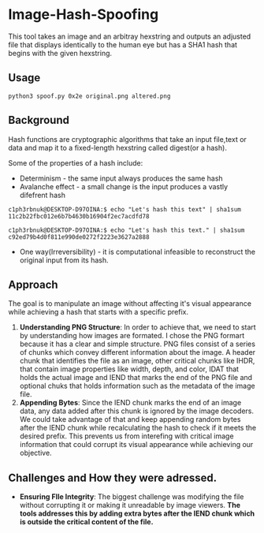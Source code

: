 # Image-Hash-Spoofing
This tool takes an image and an arbitray hexstring and outputs an adjusted file that displays identically to the human eye but has a SHA1 hash that begins with the given hexstring.

## Usage
`python3 spoof.py 0x2e original.png altered.png`

## Background
Hash functions are cryptographic algorithms that take an input file,text or data and map it to a fixed-length hexstring called digest(or a hash).

Some of the properties of a hash include:
* Determinism - the same input always produces the same hash
* Avalanche effect - a small change is the input produces a vastly difefrent hash

`c1ph3rbnuk@DESKTOP-D97OINA:$ echo "Let's hash this text" | sha1sum 
11c2b22fbc012e6b7b4630b16904f2ec7acdfd78`

`c1ph3rbnuk@DESKTOP-D97OINA:$ echo "Let's hash this text." | sha1sum 
c92ed79b4d0f811e990de0272f2223e3627a2888`

* One way(Irreversibility) - it is computational infeasible to reconstruct the original input from its hash.


## Approach
The goal is to manipulate an image without affecting it's visual appearance while achieving a hash that starts with a specific prefix.

1. **Understanding PNG Structure**: In order to achieve that, we need to start by understanding how images are formated. I chose the PNG formart because it has a clear and simple structure. PNG files consist of a series of chunks which convey different information about the image. A header chunk that identifies the file as an image, other critical chunks like IHDR, that contain image properties like width, depth, and color, IDAT that holds the actual image and IEND that marks the end of the PNG file and optional chuks that holds information such as the metadata of the image file.
2. **Appending Bytes**: Since the IEND chunk marks the end of an image data, any data added after this chunk is ignored by the image decoders. We could take advantage of that and keep appending random bytes after the IEND chunk while recalculating the hash to check if it meets the desired prefix. This prevents us from interefing with critical image information that could corrupt its visual appearance while achieving our objective.


## Challenges and How they were adressed.
- **Ensuring FIle Integrity**: The biggest challenge was modifying the file without corrupting it or making it unreadable by image viewers. **The tools addresses this by adding extra bytes after the IEND chunk which is outside the critical content of the file.**